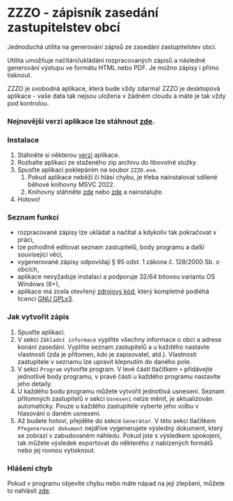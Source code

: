 # ZZZO - zápisník zasedání zastupitelstev obcí
Jednoduchá utilita na generování zápisů ze zasedání zastupitelstev obcí.

Utilita umožňuje načítání/ukládání rozpracovaných zápisů a následné generování výstupu ve formátu HTML nebo PDF. Je možno zápisy i přímo tisknout.

ZZZO je svobodná aplikace, která bude vždy zdarma! ZZZO je desktopová aplikace - vaše data tak nejsou uložena v žádném cloudu a máte je tak vždy pod kontrolou.

### Nejnovější verzi aplikace lze stáhnout [zde](https://github.com/martinrotter/zzzo/releases/download/devbuild/zzzo-latest.zip).

### Instalace
1. Stáhněte si některou [verzi](https://github.com/martinrotter/zzzo/releases) aplikace.
2. Rozbalte aplikaci ze staženého zip archivu do libovolné složky.
3. Spusťte aplikaci poklepáním na soubor `ZZZO.exe`.
    1. Pokud aplikace neběží či hlásí chybu, je třeba nainstalovat sdílené běhové knihovny MSVC 2022.
    2. Knihovny stáhněte [zde](https://github.com/martinrotter/generator-zasedani-zo/raw/master/3rd-party/VC_redist.x86.exe) nebo [zde](https://aka.ms/vs/17/release/vc_redist.x86.exe) a nainstalujte.
4. Hotovo!

### Seznam funkcí
* rozpracované zápisy lze ukládat a načítat a kdykoliv tak pokračovat v práci,
* lze pohodlně editovat seznam zastupitelů, body programu a další související věci,
* vygenerované zápisy odpovídají § 95 odst. 1 zákona č. 128/2000 Sb. o obcích,
* aplikace nevyžaduje instalaci a podporuje 32/64 bitovou variantu OS Windows (8+),
* aplikace má zcela otevřený [zdrojový kód](ZZZO), který kompletně podléhá licenci [GNU GPLv3](LICENSE).

### Jak vytvořit zápis
1. Spusťte aplikaci.
2. V sekci `Základní informace` vyplňte všechny informace o obci a adrese konání zasedání. Vyplňte seznam zastupitelů a u každého nastavte vlastností (zda je přítomen, kdo je zapisovatel, atd.). Vlastnosti zastupitele v seznamu lze upravit klepnutím do daného pole.
3. V sekci `Program` vytvořte program. V levé částí tlačítkem `+` přidávejte jednotlivé body programu, v pravé části u každého programu nastavíte jeho detaily.
4. U každého bodu programu můžete vytvořit jednotlivá usnesení. Seznam přítomných zastupitelů v sekci `Usnesení` nelze měnit, je aktualizován automaticky. Pouze u každého zastupitele vyberte jeho volbu v hlasování o daném usnesení.
5. Až budete hotoví, přejděte do sekce `Generátor`. V této sekci tlačítkem `Přegenerovat dokument` nejdříve vygenerujete výsledný dokument, který se zobrazí v zabudovaném náhledu. Pokud jste s výsledkem spokojení, tak můžete výsledek exportovat do některého z nabízených formátů nebo jej rovnou vytisknout.

### Hlášení chyb
Pokud v programu objevíte chybu nebo máte nápad na její zlepšení, můžete to nahlásit [zde](https://github.com/martinrotter/generator-zasedani-zo/issues/new).
